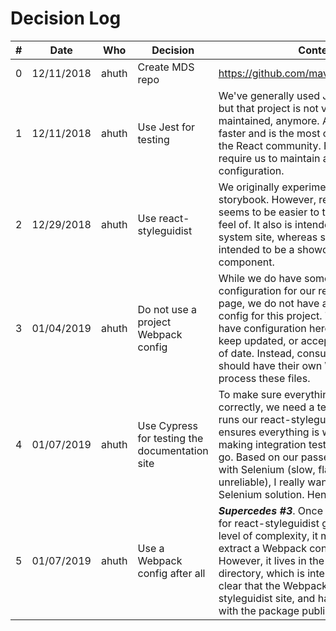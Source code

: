# Decision Log

| # | Date       | Who   | Decision               | Context                                   |
|---|------------|-------|------------------------|-------------------------------------------|
| 0 | 12/11/2018 | ahuth | Create MDS repo        | https://github.com/mavenlink/rfc/pull/145 |
| 1 | 12/11/2018 | ahuth | Use Jest for testing   | We've generally used Jasmine for testing, but that project is not very well maintained, anymore. Additionally, Jest is faster and is the most common solution in the React community. Finally, it does not require us to maintain a Webpack configuration. |
| 2 | 12/29/2018 | ahuth | Use react-styleguidist | We originally experimented with storybook. However, react-styleguidist seems to be easier to tweak the look and feel of. It also is intended to be a design-system site, whereas storybook is intended to be a showcase of a single component. |
| 3 | 01/04/2019 | ahuth | Do not use a project Webpack config | While we do have some webpack configuration for our react-styleguidist page, we do not have a general Webpack config for this project. That way, we don't have configuration here that we need to keep updated, or accept that it will go out of date. Instead, consumers of this library should have their own Webpack setup to process these files. |
| 4 | 01/07/2019 | ahuth | Use Cypress for testing the documentation site | To make sure everything is working correctly, we need a test that actually runs our react-styleguidist site and ensures everything is working properly, making integration testing the only way to go. Based on our passed experiences with Selenium (slow, flaky, very unreliable), I really wanted a non-Selenium solution. Hence Cypress. |
| 5 | 01/07/2019 | ahuth | Use a Webpack config after all | **_Supercedes #3_**. Once our configuration for react-styleguidist got to a certain level of complexity, it made sense to extract a Webpack config for this project. However, it lives in the styleguidist/ directory, which is intended to make it clear that the Webpack setup is for the styleguidist site, and has nothing to do with the package published to NPM. |
